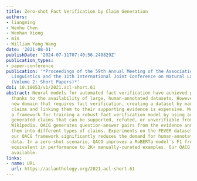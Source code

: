 ```yaml
---
title: Zero-shot Fact Verification by Claim Generation
authors:
- liangming
- Wenhu Chen
- Wenhan Xiong
- min
- William Yang Wang
date: '2021-08-01'
publishDate: '2024-07-11T07:40:56.240829Z'
publication_types:
- paper-conference
publication: '*Proceedings of the 59th Annual Meeting of the Association for Computational
  Linguistics and the 11th International Joint Conference on Natural Language Processing
  (Volume 2: Short Papers)*'
doi: 10.18653/v1/2021.acl-short.61
abstract: Neural models for automated fact verification have achieved promising results
  thanks to the availability of large, human-annotated datasets. However, for each
  new domain that requires fact verification, creating a dataset by manually writing
  claims and linking them to their supporting evidence is expensive. We develop QACG,
  a framework for training a robust fact verification model by using automatically
  generated claims that can be supported, refuted, or unverifiable from evidence from
  Wikipedia. QACG generates question-answer pairs from the evidence and then converts
  them into different types of claims. Experiments on the FEVER dataset show that
  our QACG framework significantly reduces the demand for human-annotated training
  data. In a zero-shot scenario, QACG improves a RoBERTa model′s F1 from 50% to 77%,
  equivalent in performance to 2K+ manually-curated examples. Our QACG code is publicly
  available.
links:
- name: URL
  url: https://aclanthology.org/2021.acl-short.61
---
```


